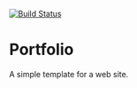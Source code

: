 [![Build Status](https://codefirst.iut.uca.fr/api/badges/corentin.richard/Portfolio/status.svg)](https://codefirst.iut.uca.fr/corentin.richard/Portfolio)  

# Portfolio

A simple template for a web site.